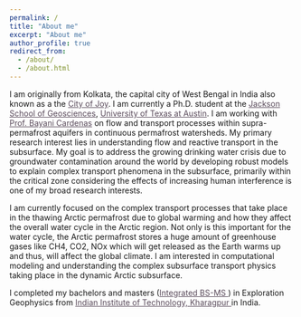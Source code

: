 ```yaml
---
permalink: /
title: "About me"
excerpt: "About me"
author_profile: true
redirect_from: 
  - /about/
  - /about.html
---
```


I am originally from Kolkata, the capital city of West Bengal in India also known as a the <a href="https://theculturetrip.com/asia/india/articles/why-kolkata-is-the-city-of-joy-in-25-instagram-photos/" style="color: #5b4c5c;">City of Joy</a>. I am currently a Ph.D. student at the <a href="https://www.jsg.utexas.edu/research/" style="color: #5b4c5c;"> Jackson School of Geosciences</a>, <a href="https://www.utexas.edu/" style="color: #5b4c5c;">University of Texas at Austin</a>. I am working with <a href="https://www.jsg.utexas.edu/cardenas/" style="color: #5b4c5c;">  Prof. Bayani Cardenas</a> on flow and transport processes within supra-permafrost aquifers in continuous permafrost watersheds. My primary research interest lies in understanding flow and reactive transport in the subsurface. My goal is to address the growing drinking water crisis due to groundwater contamination around the world by developing robust models to explain complex transport phenomena in the subsurface, primarily within the critical zone considering the effects of increasing human interference is one of my broad research interests. 

I am currently focused on the complex transport processes that take place in the thawing Arctic permafrost due to global warming and how they affect the overall water cycle in the Arctic region. Not only is this important for the water cycle, the Arctic permafrost stores a huge amount of greenhouse gases like CH4, CO2, NOx which will get released as the Earth warms up and thus, will affect the global climate. I am interested in computational modeling and understanding the complex subsurface transport physics taking place in the dynamic Arctic subsurface.

I completed my bachelors and masters (<a href="https://erp.iitkgp.ac.in/ERPWebServices/curricula/CurriculaSubjectsList.jsp?stuType=UG&splCode=EX" style="color: #5b4c5c;">Integrated BS-MS </a>) in Exploration Geophysics from <a href="http://www.iitkgp.ac.in/" style="color: #5b4c5c;">Indian Institute of Technology, Kharagpur </a> in India. 



